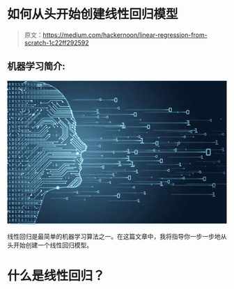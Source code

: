 # 如何从头开始创建线性回归模型

> 原文：<https://medium.com/hackernoon/linear-regression-from-scratch-1c22ff292592>

## 机器学习简介:

![](img/18dad710b9d8d29507021d90ed3cbe38.png)

线性回归是最简单的机器学习算法之一。在这篇文章中，我将指导你一步一步地从头开始创建一个线性回归模型。

# 什么是线性回归？